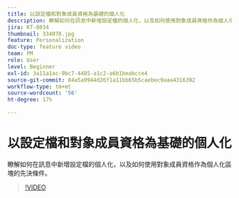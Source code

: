 ```yaml
---
title: 以設定檔和對象成員資格為基礎的個人化
description: 瞭解如何在訊息中新增設定檔的個人化，以及如何使用對象成員資格作為個人化區塊的先決條件。
jira: KT-8034
thumbnail: 334078.jpg
feature: Personalization
doc-type: feature video
team: PM
role: User
level: Beginner
exl-id: 3a11a1ac-9bc7-4485-a1c2-a6b1beabcce4
source-git-commit: 84a5a9944d26f1a11bb65b5caebec9aaa4316392
workflow-type: tm+mt
source-wordcount: '56'
ht-degree: 17%

---
```


# 以設定檔和對象成員資格為基礎的個人化

瞭解如何在訊息中新增設定檔的個人化，以及如何使用對象成員資格作為個人化區塊的先決條件。

>[!VIDEO](https://video.tv.adobe.com/v/334078?quality=12&learn=on)

